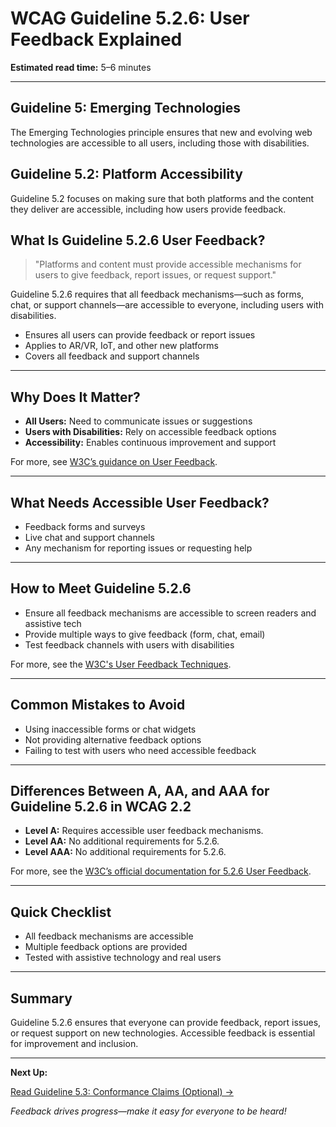 <!---
title: 5.2.6 - User Feedback
series: Making the Web Accessible for All
description: A practical guide to WCAG Guideline 5.2.6 (User Feedback)—what it means, why it matters, and how to ensure user feedback mechanisms are accessible on new and emerging platforms.
excerpt: This guideline ensures that user feedback mechanisms on emerging technologies are accessible to users with disabilities, allowing everyone to report issues and provide suggestions.
keywords: wcag 5.2.6, user feedback, accessibility, web standards, user experience, emerging technologies
image: WCAG-Series-5-2-6.png
imageAlt: Blue text on yellow background saying, "Web Content Accessibiilty Guiedlines (WCAG) 5.2.6 Explained, User Feedback"
status: published
date: 2025-07-03
--->

# **WCAG Guideline 5.2.6: User Feedback Explained**

**Estimated read time:** 5–6 minutes

---

## **Guideline 5: Emerging Technologies**

The Emerging Technologies principle ensures that new and evolving web technologies are accessible to all users, including those with disabilities.

## **Guideline 5.2: Platform Accessibility**

Guideline 5.2 focuses on making sure that both platforms and the content they deliver are accessible, including how users provide feedback.

## **What Is Guideline 5.2.6 User Feedback?**

<!-- [Illustration: User providing feedback on a futuristic device with accessibility icons] -->

> "Platforms and content must provide accessible mechanisms for users to give feedback, report issues, or request support."

Guideline 5.2.6 requires that all feedback mechanisms—such as forms, chat, or support channels—are accessible to everyone, including users with disabilities.

- Ensures all users can provide feedback or report issues
- Applies to AR/VR, IoT, and other new platforms
- Covers all feedback and support channels

---

## **Why Does It Matter?**

<!-- [Infographic: Feedback icon, accessibility settings, and user with assistive tech] -->

- **All Users:** Need to communicate issues or suggestions
- **Users with Disabilities:** Rely on accessible feedback options
- **Accessibility:** Enables continuous improvement and support

For more, see [W3C’s guidance on User Feedback](https://www.w3.org/WAI/standards-guidelines/wcag/new-in-22/).

---

## **What Needs Accessible User Feedback?**

<!-- [Grid: Feedback forms, chat, and support channels on new platforms] -->

- Feedback forms and surveys
- Live chat and support channels
- Any mechanism for reporting issues or requesting help

---

## **How to Meet Guideline 5.2.6**

<!-- [Side-by-side: Good example (accessible feedback form) vs. Bad example (inaccessible feedback method)] -->

- Ensure all feedback mechanisms are accessible to screen readers and assistive tech
- Provide multiple ways to give feedback (form, chat, email)
- Test feedback channels with users with disabilities

For more, see the [W3C's User Feedback Techniques](https://www.w3.org/WAI/standards-guidelines/wcag/new-in-22/).

---

## **Common Mistakes to Avoid**

<!-- [Do/Don't graphic: Left side with accessible feedback, right side with inaccessible feedback method] -->

- Using inaccessible forms or chat widgets
- Not providing alternative feedback options
- Failing to test with users who need accessible feedback

---

## **Differences Between A, AA, and AAA for Guideline 5.2.6 in WCAG 2.2**

<!-- [Infographic: Three columns labeled A, AA, AAA with example requirements for each] -->

- **Level A:** Requires accessible user feedback mechanisms.
- **Level AA:** No additional requirements for 5.2.6.
- **Level AAA:** No additional requirements for 5.2.6.

For more, see the [W3C’s official documentation for 5.2.6 User Feedback](https://www.w3.org/WAI/standards-guidelines/wcag/new-in-22/).

---

## **Quick Checklist**

<!-- [Checklist graphic: Icons for feedback, accessibility, and user] -->

- All feedback mechanisms are accessible
- Multiple feedback options are provided
- Tested with assistive technology and real users

---

## **Summary**

<!-- [Illustration: User providing accessible feedback on a new platform] -->

Guideline 5.2.6 ensures that everyone can provide feedback, report issues, or request support on new technologies. Accessible feedback is essential for improvement and inclusion.

---

**Next Up:**

[Read Guideline 5.3: Conformance Claims (Optional) →](WCAG-Guideline-5-3-Conformance-Claims-Explained)

*Feedback drives progress—make it easy for everyone to be heard!*

